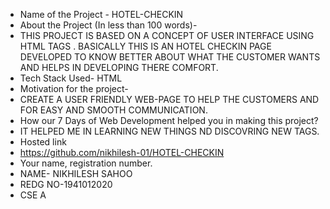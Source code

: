 - Name of the Project - HOTEL-CHECKIN
- About the Project (In less than 100 words)-
-   THIS PROJECT IS BASED ON A CONCEPT OF USER INTERFACE USING HTML TAGS . BASICALLY THIS IS AN HOTEL CHECKIN PAGE DEVELOPED TO KNOW BETTER ABOUT WHAT THE CUSTOMER WANTS AND HELPS IN DEVELOPING THERE COMFORT.
- Tech Stack Used- HTML 
- Motivation for the project-
-   CREATE A USER FRIENDLY WEB-PAGE TO HELP THE CUSTOMERS AND FOR EASY AND SMOOTH COMMUNICATION.
- How our 7 Days of Web Development helped you in making this project?
-   IT HELPED ME IN LEARNING NEW THINGS ND DISCOVRING NEW TAGS.
- Hosted link
- https://github.com/nikhilesh-01/HOTEL-CHECKIN
- Your name, registration number.
- NAME- NIKHILESH SAHOO
- REDG NO-1941012020
- CSE A 
